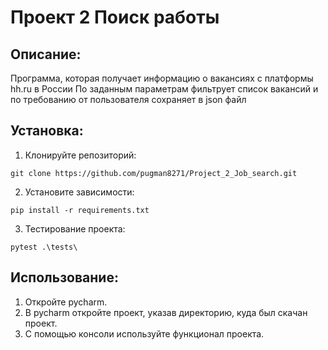 # Проект 2 Поиск работы

## Описание:

Программа, которая получает информацию о вакансиях с платформы hh.ru в России
По заданным параметрам фильтрует список вакансий и по требованию от пользователя 
сохраняет в json файл



## Установка:

1. Клонируйте репозиторий:
```
git clone https://github.com/pugman8271/Project_2_Job_search.git
```
2. Установите зависимости:
```
pip install -r requirements.txt
```
3. Тестирование проекта:
```
pytest .\tests\  
```
## Использование:

1. Откройте pycharm.
2. В pycharm откройте проект, указав директорию, куда был скачан проект.
3. С помощью консоли используйте функционал проекта.